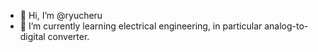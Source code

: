 - 👋 Hi, I’m @ryucheru
- 🌱 I’m currently learning electrical engineering, in particular analog-to-digital converter. 


<!---
ryucheru/ryucheru is a ✨ special ✨ repository because its `README.md` (this file) appears on your GitHub profile.
You can click the Preview link to take a look at your changes.
--->
